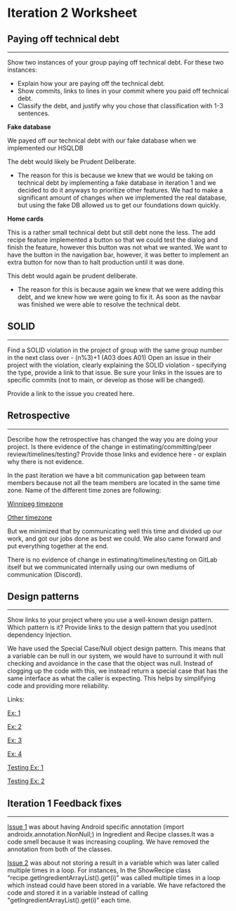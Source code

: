 Iteration 2 Worksheet
=====================

## Paying off technical debt
---


Show two instances of your group paying off technical debt. For these two instances:
- Explain how your are paying off the technical debt.
- Show commits, links to lines in your commit where you paid off technical debt.
- Classify the debt, and justify why you chose that classification with 1-3 sentences.

**Fake database**

We payed off our technical debt with our fake database when we implemented our HSQLDB 

The debt would likely be Prudent Deliberate.
- The reason for this is because we knew that we would be taking on technical debt by implementing a fake database in iteration 1 and we decided to do it anyways to prioritize other features. We had to make a significant amount of changes when we implemented the real database, but using the fake DB allowed us to get our foundations down quickly. 

**Home cards**

This is a rather small technical debt but still debt none the less. The add recipe feature implemented a button so that we could test the dialog and finish the feature, however this button was not what we wanted. We want to have the button in the navigation bar, however, it was better to implement an extra button for now than to halt production until it was done. 

This debt would again be prudent deliberate. 
- The reason for this is because again we knew that we were adding this debt, and we knew how we were going to fix it. As soon as the navbar was finished we were able to resolve the technical debt. 



## SOLID
---

Find a SOLID violation in the project of group with the same group number in the next class over - (n%3)+1 (A03 does A01) Open an issue in their project with the violation, clearly explaining the SOLID violation - specifying the type, provide a link to that issue. Be sure your links in the issues are to specific commits (not to main, or develop as those will be changed).

Provide a link to the issue you created here.

## Retrospective
---

Describe how the retrospective has changed the way you are doing your project. Is there evidence of the change in estimating/committing/peer review/timelines/testing? Provide those links and evidence here - or explain why there is not evidence.

In the past iteration we have a bit communication gap between team members because not all the team members are located in the same time zone. Name of the different time zones are following:

[Winnipeg timezone](https://greenwichmeantime.com/time-zone/north-america/canada/manitoba/winnipeg/time/)

[Other timezone](https://greenwichmeantime.com/time/bangladesh/)


But we minimized that by communicating well this time and divided up our work, and got our jobs done as best we could. We also came forward and put everything together at the end.

There is no evidence of change in estimating/timelines/testing on GitLab itself but we communicated internally using our own mediums of communication (Discord). 


## Design patterns
---

Show links to your project where you use a well-known design pattern. Which pattern is it? Provide links to the design pattern that you used(not dependency Injection.

We have used the Special Case/Null object design pattern. This means that a variable can be null in our system, we would have to surround it with null checking and avoidance in the case that the object was null. Instead of clogging up the code with this, we instead return a special case that has the same interface as what the caller is expecting. This helps by simplifying code and providing more reliability.

Links:

[Ex: 1](https://code.cs.umanitoba.ca/winter-2022-a02/group-4/dish-project/-/blob/clean-dev-iter2/app/src/main/java/comp3350/dishproject/persistence/hsqldb/RecipePersistenceHSQLDB.java#L79)

[Ex: 2](https://code.cs.umanitoba.ca/winter-2022-a02/group-4/dish-project/-/blob/clean-dev-iter2/app/src/main/java/comp3350/dishproject/persistence/hsqldb/RecipePersistenceHSQLDB.java#L105)

[Ex: 3](https://code.cs.umanitoba.ca/winter-2022-a02/group-4/dish-project/-/blob/clean-dev-iter2/app/src/main/java/comp3350/dishproject/persistence/hsqldb/StepsPersistenceHSQLDB.java#L50)

[Ex: 4](https://code.cs.umanitoba.ca/winter-2022-a02/group-4/dish-project/-/blob/clean-dev-iter2/app/src/main/java/comp3350/dishproject/persistence/stubs/RecipePersistenceStub.java#L50)

[Testing Ex: 1](https://code.cs.umanitoba.ca/winter-2022-a02/group-4/dish-project/-/blob/clean-dev-iter2/app/src/test/java/comp3350/dishproject/tests/logic/AccessRecipesTestIT.java#L63)

[Testing Ex: 2](https://code.cs.umanitoba.ca/winter-2022-a02/group-4/dish-project/-/blob/clean-dev-iter2/app/src/test/java/comp3350/dishproject/tests/logic/AccessRecipesTestIT.java#L63)


## Iteration 1 Feedback fixes
---

[Issue 1](https://code.cs.umanitoba.ca/winter-2022-a02/group-4/dish-project/-/issues/56) was about having Android specific annotation (import androidx.annotation.NonNull;) in Ingredient and Recipe classes.It was a code smell because it was increasing coupling. We have removed the annotation from both of the classes. 

[Issue 2](https://code.cs.umanitoba.ca/winter-2022-a02/group-4/dish-project/-/issues/55) was about not storing a result in a variable which was later called multiple times in a loop. For instances, In the ShowRecipe class “recipe.getIngredientArrayList().get(i)” was called multiple times in a loop which instead could have been stored in a variable. We have refactored the code and stored it in a variable instead of calling "getIngredientArrayList().get(i)"  each time. 

